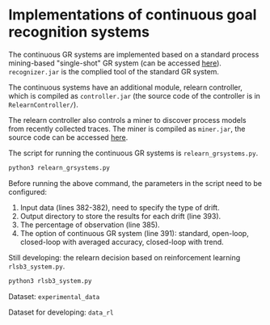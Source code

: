 # Implementations of continuous goal recognition systems

The continuous GR systems are implemented based on a standard process mining-based "single-shot" GR system (can be accessed [here](https://github.com/zihangs/GR_system)). ``recognizer.jar`` is the complied tool of the standard GR system.

The continuous systems have an additional module, relearn controller, which is compiled as ``controller.jar`` (the source code of the controller is in ``RelearnController/``).

The relearn controller also controls a miner to discover process models from recently collected traces. The miner is compiled as ``miner.jar``, the source code can be accessed [here](https://github.com/zihangs/miner).

The script for running the continuous GR systems is ``relearn_grsystems.py``.

```sh
python3 relearn_grsystems.py
```

Before running the above command, the parameters in the script need to be configured:

1. Input data (lines 382-382), need to specify the type of drift.
2. Output directory to store the results for each drift (line 393).
3. The percentage of observation (line 385).
4. The option of continuous GR system (line 391): standard, open-loop, closed-loop with averaged accuracy, closed-loop with trend.



Still developing: the relearn decision based on reinforcement learning ``rlsb3_system.py``.

```sh
python3 rlsb3_system.py
```



Dataset: ``experimental_data``

Dataset for developing: ``data_rl``

